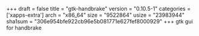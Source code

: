 +++
draft = false
title = "gtk-handbrake"
version = "0.10.5-1"
categories = ['xapps-extra']
arch = "x86_64"
size = "9522864"
usize = "23983944"
sha1sum = "306e954bfe922cb96e5b081771e627fef8000929"
+++
gtk gui for handbrake